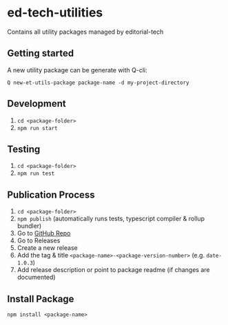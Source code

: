 # ed-tech-utilities

Contains all utility packages managed by editorial-tech

## Getting started
A new utility package can be generate with Q-cli:

```
Q new-et-utils-package package-name -d my-project-directory
```

## Development

1. `cd <package-folder>`
2. `npm run start`

## Testing

1. `cd <package-folder>`
2. `npm run test`

## Publication Process

1. `cd <package-folder>`
2. `npm publish` (automatically runs tests, typescript compiler & rollup bundler)
3. Go to [GitHub Repo](https://github.com/nzzdev/ed-tech-utilities)
4. Go to Releases
5. Create a new release
6. Add the tag & title `<package-name>-<package-version-number>` (e.g. `date-1.0.3`)
7. Add release description or point to package readme (if changes are documented)

## Install Package

`npm install <package-name>`
